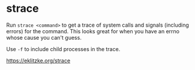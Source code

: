 # strace

Run `strace <command>` to get a trace of system calls and signals (including errors) for the command. This looks great for when you have an errno whose cause you can't guess.

Use `-f` to include child processes in the trace.

https://eklitzke.org/strace
